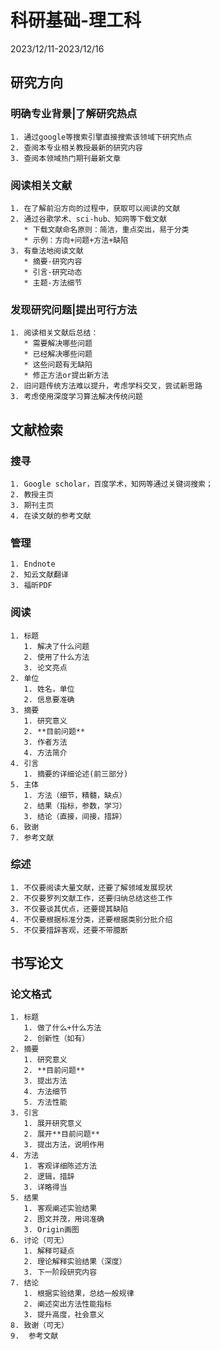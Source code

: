 # 科研基础-理工科
2023/12/11-2023/12/16
## 研究方向

### 明确专业背景|了解研究热点
``````
1. 通过google等搜索引擎直接搜索该领域下研究热点
2. 查阅本专业相关教授最新的研究内容
3. 查阅本领域热门期刊最新文章
``````
### 阅读相关文献
``````
1. 在了解前沿方向的过程中，获取可以阅读的文献
2. 通过谷歌学术、sci-hub、知网等下载文献
   * 下载文献命名原则：简洁，重点突出，易于分类
   * 示例：方向+问题+方法+缺陷
3. 有章法地阅读文献
   * 摘要-研究内容
   * 引言-研究动态
   * 主题-方法细节
``````
### 发现研究问题|提出可行方法
``````
1. 阅读相关文献后总结：
   * 需要解决哪些问题
   * 已经解决哪些问题
   * 这些问题有无缺陷
   * 修正方法or提出新方法
2. 旧问题传统方法难以提升，考虑学科交叉，尝试新思路
3. 考虑使用深度学习算法解决传统问题 
``````
## 文献检索

### 搜寻
``````
1. Google scholar，百度学术，知网等通过关键词搜索；
2. 教授主页
3. 期刊主页
4. 在读文献的参考文献
``````
### 管理
``````
1. Endnote
2. 知云文献翻译
3. 福昕PDF
``````
### 阅读
``````
1. 标题
   1. 解决了什么问题
   2. 使用了什么方法
   3. 论文亮点
2. 单位
   1. 姓名，单位
   2. 信息要准确
3. 摘要
   1. 研究意义
   2. **目前问题**
   3. 作者方法
   4. 方法简介
4. 引言
   1. 摘要的详细论述(前三部分)
5. 主体
   1. 方法（细节，精髓，缺点）
   2. 结果（指标，参数，学习）
   3. 结论（直接，间接，措辞）
6. 致谢
7. 参考文献
``````
### 综述
``````
1. 不仅要阅读大量文献，还要了解领域发展现状
2. 不仅要罗列文献工作，还要归纳总结这些工作
3. 不仅要谈其优点，还要提其缺陷
4. 不仅要根据标准分类，还要根据类别分批介绍
5. 不仅要措辞客观，还要不带臆断
``````
## 书写论文

### 论文格式
``````
1. 标题
   1. 做了什么+什么方法
   2. 创新性（如有）
2. 摘要
   1. 研究意义
   2. **目前问题**
   3. 提出方法
   4. 方法细节
   5. 方法性能
3. 引言
   1. 展开研究意义
   2. 展开**目前问题**
   3. 提出方法，说明作用
4. 方法
   1. 客观详细陈述方法
   2. 逻辑，措辞
   3. 详略得当
5. 结果
   1. 客观阐述实验结果
   2. 图文并茂，用词准确
   3. Origin画图
6. 讨论（可无）
   1. 解释可疑点
   2. 理论解释实验结果（深度）
   3. 下一阶段研究内容
7. 结论
   1. 根据实验结果，总结一般规律
   2. 阐述突出方法性能指标
   3. 提升高度，社会意义
8. 致谢（可无）
9.  参考文献
``````